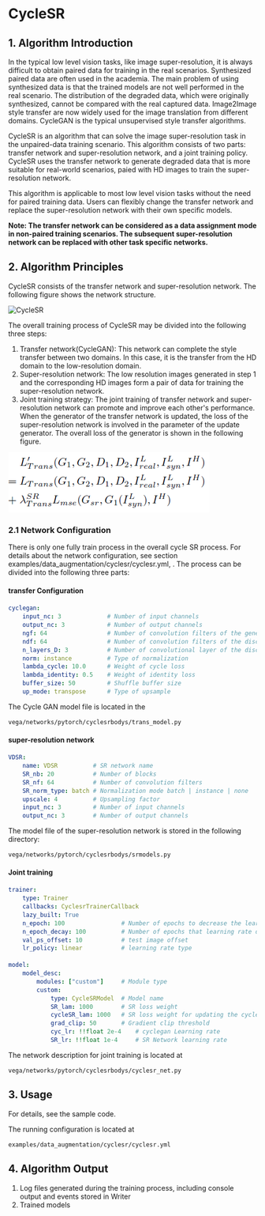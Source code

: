 # CycleSR

## 1. Algorithm Introduction

In the typical low level vision tasks, like image super-resolution, it is always difficult to obtain paired data for training in the real scenarios. Synthesized paired data are often used in the academia. The main problem of using synthesized data is that the trained models are not well performed in the real scenario. The distribution of the degraded data, which were originally synthesized, cannot be compared with the real captured data. Image2Image style transfer are now widely used for the image translation from different domains. CycleGAN is the typical unsupervised style transfer algorithms.

CycleSR is an algorithm that can solve the image super-resolution task in the unpaired-data training scenario. This algorithm consists of two parts: transfer network and super-resolution network, and a joint training policy. CycleSR uses the transfer network to generate degraded data that is more suitable for real-world scenarios, paied with HD images to train the super-resolution network.

This algorithm is applicable to most low level vision tasks without the need for paired training data. Users can flexibly change the transfer network and replace the super-resolution network with their own specific models.

**Note: The transfer network can be considered as a data assignment mode in non-paired training scenarios. The subsequent super-resolution network can be replaced with other task specific networks.**

## 2. Algorithm Principles

CycleSR consists of the transfer network and super-resolution network. The following figure shows the network structure.

![CycleSR](../../images/cyclesr.png)

The overall training process of CycleSR may be divided into the following three steps:

1. Transfer network(CycleGAN): This network can complete the style transfer between two domains. In this case, it is the transfer from the HD domain to the low-resolution domain.
2. Super-resolution network: The low resolution images generated in step 1 and the corresponding HD images form a pair of data for training the super-resolution network.
3. Joint training strategy: The joint training of transfer network and super-resolution network can promote and improve each other's performance. When the generator of the transfer network is updated, the loss of the super-resolution network is involved in the parameter of the update generator. The overall loss of the generator is shown in the following figure.

![loss_trans](../../images/cyclesr_loss_trans.png)

### 2.1 Network Configuration

There is only one fully train process in the overall cycle SR process. For details about the network configuration, see section examples/data_augmentation/cyclesr/cyclesr.yml, . The process can be divided into the following three parts:

#### transfer Configuration

```yaml
cyclegan:
    input_nc: 3             # Number of input channels
    output_nc: 3            # Number of output channels
    ngf: 64                 # Number of convolution filters of the generator
    ndf: 64                 # Number of convolution filters of the discriminator
    n_layers_D: 3           # Number of convolutional layer of the discriminator
    norm: instance          # Type of normalization
    lambda_cycle: 10.0      # Weight of cycle loss
    lambda_identity: 0.5    # Weight of identity loss
    buffer_size: 50         # Shuffle buffer size
    up_mode: transpose      # Type of upsample
```

The Cycle GAN model file is located in the

```text
vega/networks/pytorch/cyclesrbodys/trans_model.py
```

#### super-resolution network

```yaml
VDSR:
    name: VDSR          # SR network name
    SR_nb: 20           # Number of blocks
    SR_nf: 64           # Number of convolution filters
    SR_norm_type: batch # Normalization mode batch | instance | none
    upscale: 4          # Upsampling factor
    input_nc: 3         # Number of input channels
    output_nc: 3        # Number of output channels
```

The model file of the super-resolution network is stored in the following directory:

```text
vega/networks/pytorch/cyclesrbodys/srmodels.py
```

#### Joint training

```yaml
trainer:
    type: Trainer
    callbacks: CyclesrTrainerCallback
    lazy_built: True
    n_epoch: 100                # Number of epochs to decrease the learning rate
    n_epoch_decay: 100          # Number of epochs that learning rate decreases to 0
    val_ps_offset: 10           # test image offset
    lr_policy: linear           # learning rate type

model:
    model_desc:
        modules: ["custom"]     # Module type
        custom:
            type: CycleSRModel  # Model name
            SR_lam: 1000        # SR loss weight
            cycleSR_lam: 1000   # SR loss weight for updating the cyclegan generator
            grad_clip: 50       # Gradient clip threshold
            cyc_lr: !!float 2e-4    # cyclegan Learning rate
            SR_lr: !!float 1e-4     # SR Network learning rate
```

The network description for joint training is located at

```text
vega/networks/pytorch/cyclesrbodys/cyclesr_net.py
```

## 3. Usage

For details, see the sample code.

The running configuration is located at

```text
examples/data_augmentation/cyclesr/cyclesr.yml
```

## 4. Algorithm Output

1. Log files generated during the training process, including console output and events stored in Writer
2. Trained models

